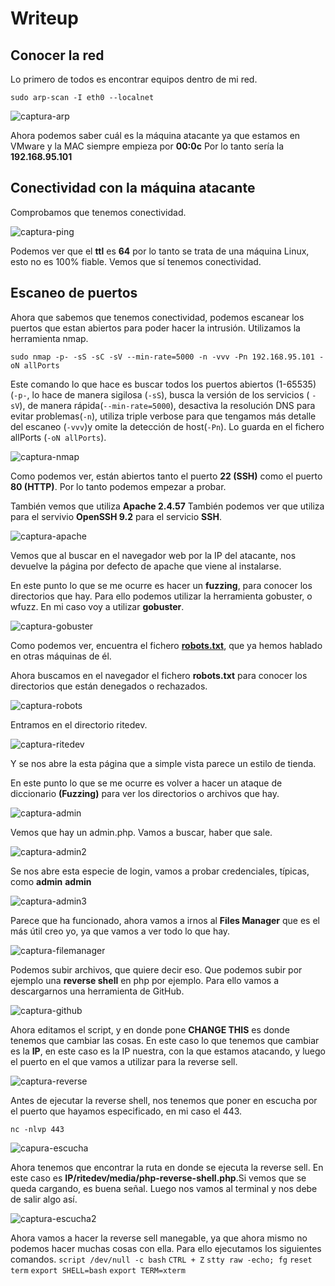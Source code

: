 # Writeup

## Conocer la red

Lo primero de todos es encontrar equipos dentro de mi red.

`sudo arp-scan -I eth0 --localnet`

![captura-arp](https://github.com/Alv-fh/Vulnnyx_machines_writeups/assets/109484163/7d2bd547-ed76-4c3c-80cb-1c780eb41418)

Ahora podemos saber cuál es la máquina atacante ya que estamos en VMware y la MAC siempre empieza por **00:0c** Por lo tanto sería la **192.168.95.101**

## Conectividad con la máquina atacante

Comprobamos que tenemos conectividad.

![captura-ping](https://github.com/Alv-fh/Vulnnyx_machines_writeups/assets/109484163/0b997875-f5bf-4ada-9c1f-6114f83be5cb)

Podemos ver que el **ttl** es **64** por lo tanto se trata de una máquina Linux, esto no es 100% fiable. Vemos que sí tenemos conectividad.

## Escaneo de puertos

Ahora que sabemos que tenemos conectividad, podemos escanear los puertos que estan abiertos para poder hacer la intrusión. Utilizamos la herramienta nmap.

`sudo nmap -p- -sS -sC -sV --min-rate=5000 -n -vvv -Pn 192.168.95.101 -oN allPorts`

Este comando lo que hace es buscar todos los puertos abiertos (1-65535) (`-p-`, lo hace de manera sigilosa (`-sS`), busca la versión de los servicios ( `-sV`), de manera rápida(`--min-rate=5000`), desactiva la resolución DNS para evitar problemas(`-n`), utiliza triple verbose para que tengamos más detalle del escaneo (`-vvv`)y omite la detección de host(`-Pn`). Lo guarda en el fichero allPorts (`-oN allPorts`).

![captura-nmap](https://github.com/Alv-fh/Vulnnyx_machines_writeups/assets/109484163/60784049-41c4-4519-b4d1-4a692d79fb6b)

Como podemos ver, están abiertos tanto el puerto **22 (SSH)** como el puerto **80 (HTTP)**. Por lo tanto podemos empezar a probar.

También vemos que utiliza **Apache 2.4.57**
También podemos ver que utiliza para el servivio **OpenSSH 9.2** para el servicio **SSH**.

![captura-apache](https://github.com/Alv-fh/Vulnnyx_machines_writeups/assets/109484163/abdd66c6-d05d-4439-abca-fd5b6f04debc)

Vemos que al buscar en el navegador web por la IP del atacante, nos devuelve la página por defecto de apache que viene al instalarse.

En este punto lo que se me ocurre es hacer un **fuzzing**, para conocer los directorios que hay. Para ello podemos utilizar la herramienta gobuster, o wfuzz. En mi caso voy a utilizar **gobuster**.

![captura-gobuster](https://github.com/Alv-fh/Vulnnyx_machines_writeups/assets/109484163/d075a291-bc97-4429-8512-0d00a42f6904)

Como podemos ver, encuentra el fichero **[robots.txt](https://es.wikipedia.org/wiki/Est%C3%A1ndar_de_exclusi%C3%B3n_de_robots)**, que ya hemos hablado en otras máquinas de él.

Ahora buscamos en el navegador el fichero **robots.txt** para conocer los directorios que están denegados o rechazados.

![captura-robots](https://github.com/Alv-fh/Vulnnyx_machines_writeups/assets/109484163/4c281690-8f0e-478e-a0c1-94aeccad7870)

Entramos en el directorio ritedev.

![captura-ritedev](https://github.com/Alv-fh/Vulnnyx_machines_writeups/assets/109484163/20ab4a7e-0058-486e-bfbb-27b6cd4b5c88)

Y se nos abre la esta página que a simple vista parece un estilo de tienda.

En este punto lo que se me ocurre es volver a hacer un ataque de diccionario **(Fuzzing)** para ver los directorios o archivos que hay.

![captura-admin](https://github.com/Alv-fh/Vulnnyx_machines_writeups/assets/109484163/0fad6954-e919-49d4-98ba-dacd056d4307)

Vemos que hay un admin.php. Vamos a buscar, haber que sale.

![captura-admin2](https://github.com/Alv-fh/Vulnnyx_machines_writeups/assets/109484163/b287d6b5-a8d4-4872-adf9-2f8182c47d0c)

Se nos abre esta especie de login, vamos a probar credenciales, típicas, como **admin** **admin**

![captura-admin3](https://github.com/Alv-fh/Vulnnyx_machines_writeups/assets/109484163/d358cce8-2aeb-4eac-99aa-8abd354f5407)

Parece que ha funcionado, ahora vamos a irnos al **Files Manager** que es el más útil creo yo, ya que vamos a ver todo lo que hay.

![captura-filemanager](https://github.com/Alv-fh/Vulnnyx_machines_writeups/assets/109484163/741f7794-281a-4c47-8a21-66e97c97be99)

Podemos subir archivos, que quiere decir eso. Que podemos subir por ejemplo una **reverse shell** en php por ejemplo. Para ello vamos a descargarnos una herramienta de GitHub.

![captura-github](https://github.com/Alv-fh/Vulnnyx_machines_writeups/assets/109484163/6ea3c705-6644-4819-8d8d-8e82273b0a0a)

Ahora editamos el script, y en donde pone **CHANGE THIS** es donde tenemos que cambiar las cosas. En este caso lo que tenemos que cambiar es la **IP**, en este caso es la IP nuestra, con la que estamos atacando, y luego el puerto en el que vamos a utilizar para la reverse sell.

![captura-reverse](https://github.com/Alv-fh/Vulnnyx_machines_writeups/assets/109484163/ffd64cae-1677-4157-969c-c6e4a8398a62)

Antes de ejecutar la reverse shell, nos tenemos que poner en escucha por el puerto que hayamos especificado, en mi caso el 443.

`nc -nlvp 443`

![capura-escucha](https://github.com/Alv-fh/Vulnnyx_machines_writeups/assets/109484163/59ee502a-35a0-48cc-a3f1-4b56f1921ae3)

Ahora tenemos que encontrar la ruta en donde se ejecuta la reverse sell. En este caso es **IP/ritedev/media/php-reverse-shell.php**.Si vemos que se queda cargando, es buena señal. Luego nos vamos al terminal y nos debe de salir algo así.

![captura-escucha2](https://github.com/Alv-fh/Vulnnyx_machines_writeups/assets/109484163/6b84ba3d-b9fc-4383-8364-685e1512e5a5)

Ahora vamos a hacer la reverse sell manegable, ya que ahora mismo no podemos hacer muchas cosas con ella. Para ello ejecutamos los siguientes comandos.
`script /dev/null -c bash`
`CTRL + Z`
`stty raw -echo; fg`
`reset term`
`export SHELL=bash`
`export TERM=xterm`






